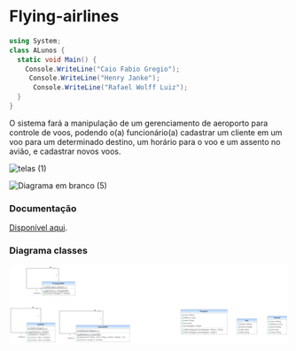 # Flying-airlines

```C#
using System;
class ALunos {
  static void Main() {
    Console.WriteLine("Caio Fabio Gregio");
     Console.WriteLine("Henry Janke");
      Console.WriteLine("Rafael Wolff Luiz");
  }
}

```

O sistema fará a manipulação de um gerenciamento de aeroporto para controle de voos, podendo o(a) funcionário(a) cadastrar um cliente em um voo para um determinado destino, um horário para o voo e um assento no avião, e cadastrar novos voos. 

![telas (1)](https://github.com/caio-chzz/Flying-airlines/assets/111304209/b5ed0b12-45ec-4868-8e87-46cc7b7d4100)

![Diagrama em branco (5)](https://github.com/caio-chzz/Flying-airlines/assets/111304209/67074da8-750d-4bc7-afc3-d4e5573b61c9)


### Documentação

[Disponível aqui](https://docs.google.com/document/d/1NIBJTZUWSYdOJdejlKkVt5y2_Trsm-snSZuJPwlIJGQ/edit?usp=sharing).

### Diagrama classes
![Captura de tela 2023-06-19 200434](https://github.com/caio-chzz/Estudodecaso/blob/main/aeroportoPDS.umlcd.png)

